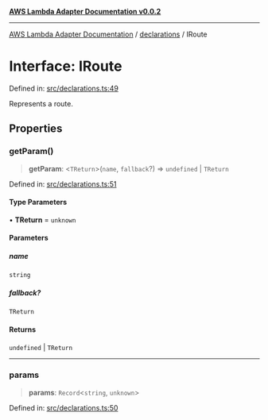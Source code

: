 [**AWS Lambda Adapter Documentation v0.0.2**](../../README.md)

***

[AWS Lambda Adapter Documentation](../../modules.md) / [declarations](../README.md) / IRoute

# Interface: IRoute

Defined in: [src/declarations.ts:49](https://github.com/stonemjs/browser-adapter/blob/2a6ec5410a97b6bc45328cca33b607b5a6b7ed84/src/declarations.ts#L49)

Represents a route.

## Properties

### getParam()

> **getParam**: \<`TReturn`\>(`name`, `fallback`?) => `undefined` \| `TReturn`

Defined in: [src/declarations.ts:51](https://github.com/stonemjs/browser-adapter/blob/2a6ec5410a97b6bc45328cca33b607b5a6b7ed84/src/declarations.ts#L51)

#### Type Parameters

• **TReturn** = `unknown`

#### Parameters

##### name

`string`

##### fallback?

`TReturn`

#### Returns

`undefined` \| `TReturn`

***

### params

> **params**: `Record`\<`string`, `unknown`\>

Defined in: [src/declarations.ts:50](https://github.com/stonemjs/browser-adapter/blob/2a6ec5410a97b6bc45328cca33b607b5a6b7ed84/src/declarations.ts#L50)
